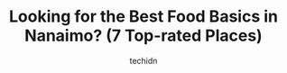 ---
layout: ampstory
image: https://i0.wp.com/www.auto.or.id/wp-content/uploads/2023/06/townsite-grocery-0-nanaimo-1686327266.jpeg?resize=640,853
author: techidn
featured: false
description: Nanaimo, British Columbia, Canada is a haven for Food Basics enthusiasts, boasting an impressive array of 7 top-notch establishments. Whether youre a seasoned connoisseur or simply curious 
title: Looking for the Best Food Basics in Nanaimo? (7 Top-rated Places)
cover:
   title: Looking for the Best Food Basics in Nanaimo? (7 Top-rated Places)
   subtitle: AUTO.OR.ID
   background: https://www.auto.or.id/wp-content/uploads/2023/06/townsite-grocery-0-nanaimo-1686327266.jpeg

pages: 
 - layout: thirds
   top: <h1>#1 Real Canadian Superstore Metral Drive</h1>
   bottom: "<p>This is the only store my partner and I will shop at, the prices are incredible and diversity of food and other items is everything I could dream of. From specialty inter</p>"
   background: https://www.auto.or.id/wp-content/uploads/2023/06/townsite-grocery-1-nanaimo-1686327268.jpeg
   backgroundblur: true
 - layout: thirds
   top: <h1>#2 Country Grocer</h1>
   bottom: "<p>1800 Dufferin Crescent, Nanaimo, BC V9S 0A9, Canada</p>"
   background: https://www.auto.or.id/wp-content/uploads/2023/06/townsite-grocery-2-nanaimo-1686327268.jpeg
   cta:
      link: https://www.auto.or.id/looking-for-the-best-food-basics-in-nanaimo-7-top-rated-places/
      text: Looking for the Best Food Basics in Nanaimo? (7 Top-rated Places)
 - layout: thirds
   top: <h1>#3 Food Basics</h1>
   bottom: "<p>6770 McLeod Rd, Niagara Falls, ON L2G 3G6, Canada</p>"
   background: https://images.unsplash.com/photo-1568616389075-7ec27e747c9a?ixlib=rb-4.0.3&ixid=MnwxMjA3fDB8MHxwaG90by1wYWdlfHx8fGVufDB8fHx8&auto=format&fit=crop&w=640&h=853&q=80
   cta:
      link: https://www.auto.or.id/looking-for-the-best-food-basics-in-nanaimo-7-top-rated-places/
      text: Looking for the Best Food Basics in Nanaimo? (7 Top-rated Places)
 - layout: thirds
   top: <h1>#4 Quality Foods Harewood</h1>
   bottom: "<p>867 Bruce Ave, Nanaimo, BC V9R 4A1, Canada</p>"
   background: https://images.unsplash.com/photo-1604755940678-ffbf0c1fcc37?ixlib=rb-4.0.3&ixid=MnwxMjA3fDB8MHxwaG90by1wYWdlfHx8fGVufDB8fHx8&auto=format&fit=crop&w=640&h=853&q=80
   cta:
      link: https://www.auto.or.id/looking-for-the-best-food-basics-in-nanaimo-7-top-rated-places/
      text: Looking for the Best Food Basics in Nanaimo? (7 Top-rated Places)
 - layout: thirds
   top: <h1>#5 Thrifty Foods</h1>
   bottom: "<p>650 Terminal Ave #101, Nanaimo, BC V9R 5E2, Canada</p>"
   background: https://images.unsplash.com/photo-1632495288245-811aa76d8a32?ixlib=rb-4.0.3&ixid=MnwxMjA3fDB8MHxwaG90by1wYWdlfHx8fGVufDB8fHx8&auto=format&fit=crop&w=640&h=853&q=80
   cta:
      link: https://www.auto.or.id/looking-for-the-best-food-basics-in-nanaimo-7-top-rated-places/
      text: Looking for the Best Food Basics in Nanaimo? (7 Top-rated Places)
 - layout: thirds
   top: <h1>#6 Food Basics</h1>
   bottom: "<p>33 Barrack St, Kingston, ON K7K 1E7, Canada</p>"
   background: https://images.unsplash.com/photo-1639928846512-d22a0738138a?ixlib=rb-4.0.3&ixid=MnwxMjA3fDB8MHxwaG90by1wYWdlfHx8fGVufDB8fHx8&auto=format&fit=crop&w=640&h=853&q=80
   cta:
      link: https://www.auto.or.id/looking-for-the-best-food-basics-in-nanaimo-7-top-rated-places/
      text: Looking for the Best Food Basics in Nanaimo? (7 Top-rated Places)
 - layout: thirds
   top: <h1>#7 Thrifty Foods</h1>
   bottom: "<p>5801 Turner Rd, Nanaimo, BC V9T 6L8, Canada</p>"
   background: https://images.unsplash.com/photo-1574524096791-2ae09c406788?ixlib=rb-4.0.3&ixid=MnwxMjA3fDB8MHxwaG90by1wYWdlfHx8fGVufDB8fHx8&auto=format&fit=crop&w=640&h=853&q=80
   cta:
      link: https://www.auto.or.id/looking-for-the-best-food-basics-in-nanaimo-7-top-rated-places/
      text: Looking for the Best Food Basics in Nanaimo? (7 Top-rated Places)
 - layout: thirds
   middle: Continue reading...
   background: https://images.unsplash.com/photo-1632338940262-084177a4dd21?ixlib=rb-4.0.3&ixid=MnwxMjA3fDB8MHxwaG90by1wYWdlfHx8fGVufDB8fHx8&auto=format&fit=crop&w=640&h=853&q=80
   cta:
      link: https://www.auto.or.id/looking-for-the-best-food-basics-in-nanaimo-7-top-rated-places/
      text: Looking for the Best Food Basics in Nanaimo? (7 Top-rated Places)

---